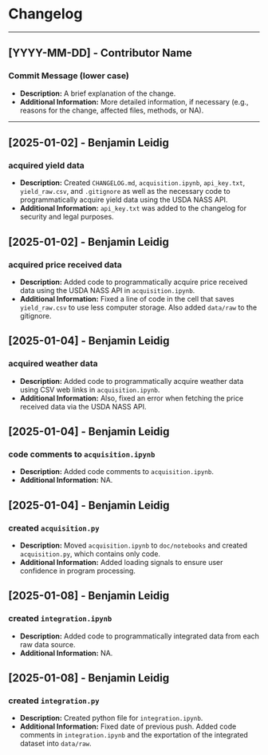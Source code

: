# Changelog

----------------------------------------------------------------------------------------------------------------------

## [YYYY-MM-DD] - Contributor Name
### Commit Message (lower case)
- **Description:** A brief explanation of the change.
- **Additional Information:** More detailed information, if necessary (e.g., reasons for the change, affected files, methods, or NA).

----------------------------------------------------------------------------------------------------------------------

## [2025-01-02] - Benjamin Leidig
### acquired yield data
- **Description:** Created `CHANGELOG.md`, `acquisition.ipynb`, `api_key.txt`, `yield_raw.csv`, and `.gitignore` as well as the necessary code to programmatically acquire yield data using the USDA NASS API.
- **Additional Information:** `api_key.txt` was added to the changelog for security and legal purposes.

## [2025-01-02] - Benjamin Leidig
### acquired price received data
- **Description:** Added code to programmatically acquire price received data using the USDA NASS API in `acquisition.ipynb`.
- **Additional Information:** Fixed a line of code in the cell that saves `yield_raw.csv` to use less computer storage. Also added `data/raw` to the gitignore.

## [2025-01-04] - Benjamin Leidig
### acquired weather data
- **Description:** Added code to programmatically acquire weather data using CSV web links in `acquisition.ipynb`.
- **Additional Information:** Also, fixed an error when fetching the price received data via the USDA NASS API.

## [2025-01-04] - Benjamin Leidig
### code comments to `acquisition.ipynb`
- **Description:** Added code comments to `acquisition.ipynb`.
- **Additional Information:** NA.

## [2025-01-04] - Benjamin Leidig
### created `acquisition.py`
- **Description:** Moved `acquisition.ipynb` to `doc/notebooks` and created `acquisition.py`, which contains only code.
- **Additional Information:** Added loading signals to ensure user confidence in program processing.

## [2025-01-08] - Benjamin Leidig
### created `integration.ipynb`
- **Description:** Added code to programmatically integrated data from each raw data source.
- **Additional Information:** NA.

## [2025-01-08] - Benjamin Leidig
### created `integration.py`
- **Description:** Created python file for `integration.ipynb`.
- **Additional Information:** Fixed date of previous push. Added code comments in `integration.ipynb` and the exportation of the integrated dataset into `data/raw`.